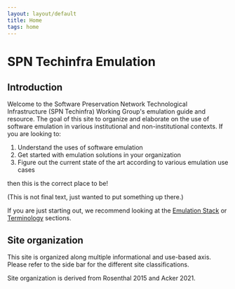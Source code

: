 ```yaml
---
layout: layout/default
title: Home
tags: home
---
```


# SPN Techinfra Emulation

## Introduction

Welcome to the Software Preservation Network Technological Infrastructure (SPN Techinfra) Working Group's emulation guide and resource. The goal of this site to organize and elaborate on the use of software emulation in various institutional and non-institutional contexts. If you are looking to:

1. Understand the uses of software emulation
2. Get started with emulation solutions in your organization
3. Figure out the current state of the art according to various emulation use cases

then this is the correct place to be!

(This is not final text, just wanted to put something up there.)

If you are just starting out, we recommend looking at the [Emulation Stack](/conceptual/stack) or [Terminology](/conceptual/terminology) sections.

## Site organization

This site is organized along multiple informational and use-based axis. Please refer to the side bar for the different site classifications.

Site organization is derived from Rosenthal 2015 and Acker 2021. 
